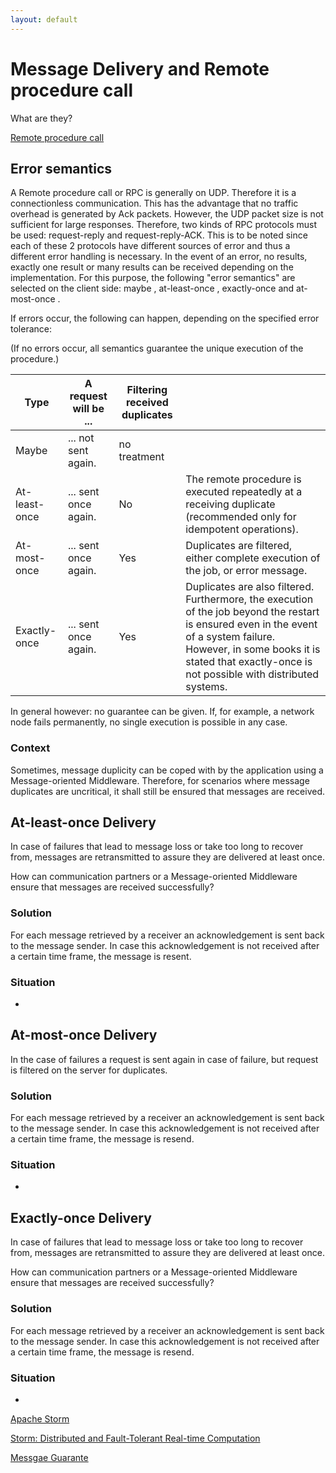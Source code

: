 ```yaml
---
layout: default
---
```


# Message Delivery and Remote procedure call

What are they?

[Remote procedure call](https://en.wikipedia.org/wiki/Remote_procedure_call)

## Error semantics

A Remote procedure call or RPC is generally on UDP. Therefore it is a connectionless communication. This has the advantage that no traffic overhead is generated by Ack packets. However, the UDP packet size is not sufficient for large responses. Therefore, two kinds of RPC protocols must be used: request-reply and request-reply-ACK. This is to be noted since each of these 2 protocols have different sources of error and thus a different error handling is necessary. In the event of an error, no results, exactly one result or many results can be received depending on the implementation. For this purpose, the following "error semantics" are selected on the client side: maybe , at-least-once , exactly-once and at-most-once .

If errors occur, the following can happen, depending on the specified error tolerance:

(If no errors occur, all semantics guarantee the unique execution of the procedure.)

| Type |A request will be ...|Filtering received duplicates| |
|------|---------------------|-----------------------------|-|
| Maybe | ... not sent again.|no treatment|
| At-least-once |... sent once again.| No | The remote procedure is executed repeatedly at a receiving duplicate (recommended only for idempotent operations).
|At-most-once | ... sent once again. | Yes | Duplicates are filtered, either complete execution of the job, or error message.
|Exactly-once | ... sent once again. | Yes | Duplicates are also filtered. Furthermore, the execution of the job beyond the restart is ensured even in the event of a system failure. However, in some books it is stated that exactly-once is not possible with distributed systems.

In general however: no guarantee can be given. If, for example, a network node fails permanently, no single execution is possible in any case.

### Context

Sometimes, message duplicity can be coped with by the application using a Message-oriented Middleware. Therefore, for scenarios where message duplicates are uncritical, it shall still be ensured that messages are received.

## At-least-once Delivery

In case of failures that lead to message loss or take too long to recover from, messages are retransmitted to assure they are delivered at least once.

How can communication partners or a Message-oriented Middleware ensure that messages are received successfully?


### Solution

For each message retrieved by a receiver an acknowledgement is sent back to the message sender. In case this acknowledgement is not received after a certain time frame, the message is resent.

### Situation

- 

## At-most-once Delivery

In the case of failures a request is sent again in case of failure, but request is filtered on the server for duplicates. 

### Solution

For each message retrieved by a receiver an acknowledgement is sent back to the message sender. In case this acknowledgement is not received after a certain time frame, the message is resend.

### Situation

- 

## Exactly-once Delivery

In case of failures that lead to message loss or take too long to recover from, messages are retransmitted to assure they are delivered at least once.

How can communication partners or a Message-oriented Middleware ensure that messages are received successfully?

### Solution

For each message retrieved by a receiver an acknowledgement is sent back to the message sender. In case this acknowledgement is not received after a certain time frame, the message is resend.

### Situation

- 

[Apache Storm](http://storm.apache.org/index.html)

[Storm: Distributed and Fault-Tolerant Real-time Computation](https://www.infoq.com/presentations/Storm-Introduction)

[Messgae Guarante](http://storm.apache.org/releases/current/Guaranteeing-message-processing.html)
